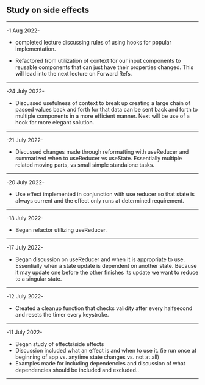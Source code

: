 ## Study on side effects

---

-1 Aug 2022-

- completed lecture discussing rules of using hooks for popular implementation.

- Refactored from utilization of context for our input components to reusable components that can just have their properties changed. This will lead into the next lecture on Forward Refs.

---

-24 July 2022-

- Discussed usefulness of context to break up creating a large chain of passed values back and forth for that data can be sent back and forth to multiple components in a more efficient manner. Next will be use of a hook for more elegant solution.

---

-21 July 2022-

- Discussed changes made through reformatting with useReducer and summarized when to useReducer vs useState. Essentially multiple related moving parts, vs small simple standalone tasks.

---

-20 July 2022-

- Use effect implemented in conjunction with use reducer so that state is always current and the effect only runs at determined requirement.

---

-18 July 2022-

- Began refactor utilizing useReducer.

---

-17 July 2022-

- Began discussion on useReducer and when it is appropriate to use. Essentially when a state update is dependent on another state. Because it may update one before the other finishes its update we want to reduce to a singular state.

---

-12 July 2022-

- Created a cleanup function that checks validity after every halfsecond and resets the timer every keystroke.

---

-11 July 2022-

- Began study of effects/side effects
- Discussion included what an effect is and when to use it. (ie run once at beginning of app vs. anytime state changes vs. not at all)
- Examples made for including dependencies and discussion of what dependencies should be included and excluded..

---
